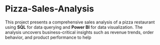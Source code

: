 # Pizza-Sales-Analysis
This project presents a comprehensive sales analysis of a pizza restaurant using **SQL** for data querying and **Power BI** for data visualization. The analysis uncovers business-critical insights such as revenue trends, order behavior, and product performance to help 
